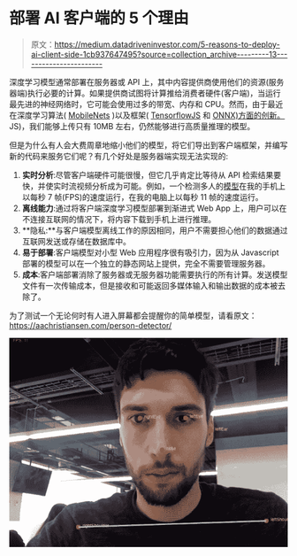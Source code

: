 # 部署 AI 客户端的 5 个理由

> 原文：<https://medium.datadriveninvestor.com/5-reasons-to-deploy-ai-client-side-1cb937647495?source=collection_archive---------13----------------------->

深度学习模型通常部署在服务器或 API 上，其中内容提供商使用他们的资源(服务器端)执行必要的计算。如果提供商试图将计算推给消费者硬件(客户端)，当运行最先进的神经网络时，它可能会使用过多的带宽、内存和 CPU。然而，由于最近在深度学习算法( [MobileNets](https://arxiv.org/abs/1704.04861) )以及框架( [TensorflowJS](https://js.tensorflow.org/) 和 [ONNX)方面的创新。](https://microsoft.github.io/onnxjs-demo/#/) JS)，我们能够上传只有 10MB 左右，仍然能够进行高质量推理的模型。

但是为什么有人会大费周章地缩小他们的模型，将它们导出到客户端框架，并编写新的代码来服务它们呢？有几个好处是服务器端实现无法实现的:

1.  **实时分析**:尽管客户端硬件可能很慢，但它几乎肯定比等待从 API 检索结果要快，并使实时流视频分析成为可能。例如，一个检测多人的[模型](http://aachristiansen.com/person-detector/)在我的手机上以每秒 7 帧(FPS)的速度运行，在我的电脑上以每秒 11 帧的速度运行。
2.  **离线能力**:通过将客户端深度学习模型部署到渐进式 Web App 上，用户可以在不连接互联网的情况下，将内容下载到手机上进行推理。
3.  **隐私:**与客户端模型离线工作的原因相同，用户不需要担心他们的数据通过互联网发送或存储在数据库中。
4.  **易于部署**:客户端模型对小型 Web 应用程序很有吸引力，因为从 Javascript 部署的模型可以在一个独立的静态网站上提供，完全不需要管理服务器。
5.  **成本**:客户端部署消除了服务器或无服务器功能需要执行的所有计算。发送模型文件有一次传输成本，但是接收和可能返回多媒体输入和输出数据的成本被去除了。

为了测试一个无论何时有人进入屏幕都会提醒你的简单模型，请看原文：<https://aachristiansen.com/person-detector/>

![](img/1591ad9fd943ea6cedbb687c79d400c2.png)